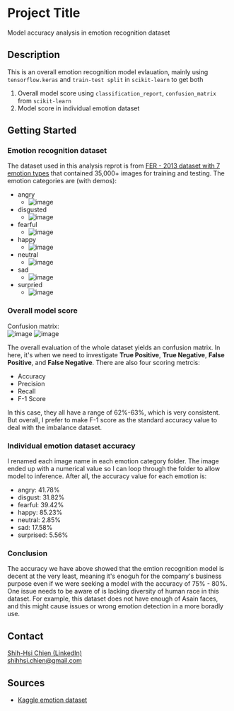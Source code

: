 # Project Title

Model accuracy analysis in emotion recognition dataset

## Description

This is an overall emotion recognition model evlauation, mainly using 
`
tensorflow.keras
`
and `train-test split` in
`
scikit-learn
`
to get both
1. Overall model score using `classification_report`, `confusion_matrix` from `scikit-learn`
2. Model score in individual emotion dataset

## Getting Started

### Emotion recognition dataset 

The dataset used in this analysis reprot is from [FER - 2013 dataset with 7 emotion types](https://www.kaggle.com/datasets/ananthu017/emotion-detection-fer) that contained 35,000+ images for training and testing. The emotion categories are (with demos):
* angry
  * ![image](https://user-images.githubusercontent.com/47016159/220430758-900be79e-acb9-4536-ac04-66766b940521.png)
* disgusted
  * ![image](https://user-images.githubusercontent.com/47016159/220430907-bdc54fac-b448-42e9-ab31-db6f8124a81c.png)
* fearful
  * ![image](https://user-images.githubusercontent.com/47016159/220431019-c83d7738-8b41-4b7a-aeb1-d608ba687a6c.png)  
* happy
  * ![image](https://user-images.githubusercontent.com/47016159/220431119-7842ada1-4b6a-4a0d-ac24-d574d4391481.png) 
* neutral
  * ![image](https://user-images.githubusercontent.com/47016159/220431217-5932350a-541d-44c3-a39e-9d7b3cbded2a.png)
* sad
  * ![image](https://user-images.githubusercontent.com/47016159/220431299-1e13cccd-ef7a-4a07-9aaa-60860da5559f.png) 
* surpried
  * ![image](https://user-images.githubusercontent.com/47016159/220431510-e5e7acbe-1b5b-49ff-bc0c-04411ef0adbc.png)

### Overall model score

Confusion matrix:
<br>
![image](https://user-images.githubusercontent.com/47016159/220433202-66a3e3b4-74f4-4eef-ab19-7b975b3e9cd4.png)
![image](https://user-images.githubusercontent.com/47016159/220431788-a7616013-db2f-4feb-b6cc-1a72be630168.png)

The overall evaluation of the whole dataset yields an confusion matrix. In here, it's when we need to investigate 
**True Positive**, **True Negative**, **False Positive**, and **False Negative**. 
There are also four scoring metrcis:
* Accuracy
* Precision
* Recall
* F-1 Score

In this case, they all have a range of 62%-63%, which is very consistent. But overall, I prefer to make F-1 score as the standard accuracy value to deal with the 
imbalance dataset.

### Individual emotion dataset accuracy

I renamed each image name in each emotion category folder. The image ended up with a numerical value so I can loop through the folder to allow model to inference. After all,
the accuracy value for each emotion is:
* angry: 41.78%
* disgust: 31.82%
* fearful: 39.42%
* happy: 85.23%
* neutral: 2.85%
* sad: 17.58%
* surprised: 5.56%

### Conclusion

The accuracy we have above showed that the emtion recognition model is decent at the very least, meaning it's enoguh for the company's business purpose even if we were seeking a model with the accuracy of 75% - 80%. 
One issue needs to be aware of is lacking diversity of human race in this dataset. For example, this dataset does not have enough of Asain faces, and this might cause issues or wrong
emotion detection in a more boradly use. 

## Contact

[Shih-Hsi Chien (LinkedIn)](https://www.linkedin.com/in/shih-hsi-chien/)
<br>
shihhsi.chien@gmail.com

## Sources
* [Kaggle emotion dataset](https://www.kaggle.com/datasets/ananthu017/emotion-detection-fer)
